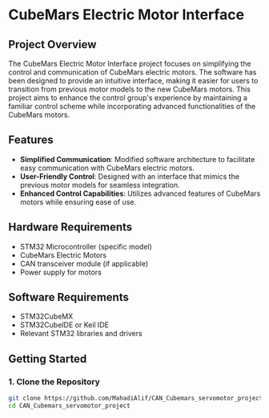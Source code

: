 # CubeMars Electric Motor Interface

## Project Overview

The CubeMars Electric Motor Interface project focuses on simplifying the control and communication of CubeMars electric motors. The software has been designed to provide an intuitive interface, making it easier for users to transition from previous motor models to the new CubeMars motors. This project aims to enhance the control group's experience by maintaining a familiar control scheme while incorporating advanced functionalities of the CubeMars motors.

## Features

- **Simplified Communication**: Modified software architecture to facilitate easy communication with CubeMars electric motors.
- **User-Friendly Control**: Designed with an interface that mimics the previous motor models for seamless integration.
- **Enhanced Control Capabilities**: Utilizes advanced features of CubeMars motors while ensuring ease of use.

## Hardware Requirements

- STM32 Microcontroller (specific model)
- CubeMars Electric Motors
- CAN transceiver module (if applicable)
- Power supply for motors

## Software Requirements

- STM32CubeMX
- STM32CubeIDE or Keil IDE
- Relevant STM32 libraries and drivers

## Getting Started

### 1. Clone the Repository

```bash
git clone https://github.com/MahadiAlif/CAN_Cubemars_servomotor_project.git
cd CAN_Cubemars_servomotor_project
